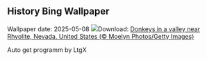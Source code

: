 ## History Bing Wallpaper
Wallpaper date: 2025-05-08
![](https://www.bing.com/th?id=OHR.RhyoliteDonkeys_EN-GB9400382526_UHD.jpg&w=1000)Download: [Donkeys in a valley near Rhyolite, Nevada, United States (© Moelyn Photos/Getty Images)](https://www.bing.com/th?id=OHR.RhyoliteDonkeys_EN-GB9400382526_UHD.jpg)

Auto get programm by LtgX
